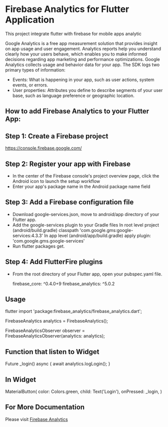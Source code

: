 # Firebase Analytics for Flutter Application

This project integrate flutter with firebase for mobile apps analytic

Google Analytics is a free app measurement solution that provides insight on app usage and user engagement.
Analytics reports help you understand clearly how your users behave, which enables you to make informed decisions regarding app marketing and performance optimizations.
Google Analytics collects usage and behavior data for your app. The SDK logs two primary types of information:
- Events: What is happening in your app, such as user actions, system events, or errors.
- User properties: Attributes you define to describe segments of your user base, such as language preference or geographic location.

## How to add Firebase Analytics to your Flutter App:

## Step 1: Create a Firebase project 
https://console.firebase.google.com/

## Step 2: Register your app with Firebase
- In the center of the Firebase console's project overview page, click the Android icon to launch the setup workflow
- Enter your app's package name in the Android package name field

## Step 3: Add a Firebase configuration file
- Download google-services.json, move to android/app directory of your Flutter app.
- Add the google-services plugin to your Gradle files
  In root level project (android/build.gradle)
    classpath 'com.google.gms:google-services:4.3.3'
  In app level (android/app/build.gradle)
    apply plugin: 'com.google.gms.google-services' 
- Run flutter packages get.

## Step 4: Add FlutterFire plugins
- From the root directory of your Flutter app, open your pubspec.yaml file.

	firebase_core: ^0.4.0+9
	firebase_analytics: ^5.0.2

## Usage
flutter
import 'package:firebase_analytics/firebase_analytics.dart';

FirebaseAnalytics analytics = FirebaseAnalytics();

FirebaseAnalyticsObserver observer = FirebaseAnalyticsObserver(analytics: analytics);

## Function that listen to Widget 


Future <void> _login() async {
    await analytics.logLogin();
}


## In Widget 

MaterialButton(
   color: Colors.green,
   child: Text('Login'),
   onPressed: _login,
)


## For More Documentation
Please visit [Firebase Analytics](https://firebase.google.com/docs/analytics)
